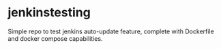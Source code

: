 # jenkinstesting
Simple repo to test jenkins auto-update feature, complete with Dockerfile and docker compose capabilities.
